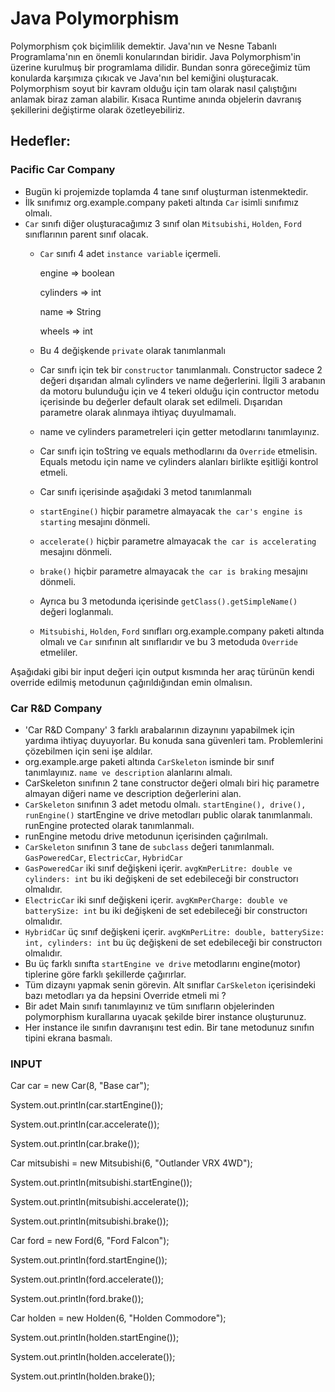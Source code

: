 #  Java Polymorphism

Polymorphism çok biçimlilik demektir. Java'nın ve Nesne Tabanlı Programlama'nın en önemli konularından biridir.
Java Polymorphism'in üzerine kurulmuş bir programlama dilidir. Bundan sonra göreceğimiz tüm konularda karşımıza çıkıcak ve Java'nın bel kemiğini oluşturacak.
Polymorphism soyut bir kavram olduğu için tam olarak nasıl çalıştığını anlamak biraz zaman alabilir. Kısaca Runtime anında objelerin davranış şekillerini değiştirme olarak özetleyebiliriz.


## Hedefler:

 ### Pacific Car Company

 * Bugün ki projemizde toplamda 4 tane sınıf oluşturman istenmektedir.
 * İlk sınıfımız org.example.company paketi altında ```Car``` isimli sınıfımız olmalı.
 * ```Car``` sınıfı diğer oluşturacağımız 3 sınıf olan ```Mitsubishi```, ```Holden```, ```Ford``` sınıflarının parent sınıf olacak.
   * ```Car``` sınıfı 4 adet ```instance variable``` içermeli.
        
        engine => boolean
   
        cylinders => int
   
        name => String
   
        wheels => int
   
   * Bu 4 değişkende ```private``` olarak tanımlanmalı
   * Car sınıfı için tek bir ```constructor``` tanımlanmalı. Constructor sadece 2 değeri dışarıdan almalı cylinders ve name değerlerini. İlgili 3 arabanın da motoru bulunduğu için ve 4 tekeri olduğu için contructor metodu içerisinde bu değerler default olarak set edilmeli. Dışarıdan parametre olarak alınmaya ihtiyaç duyulmamalı.
   * name ve cylinders parametreleri için getter metodlarını tanımlayınız.
   * Car sınıfı için toString ve equals methodlarını da ```Override``` etmelisin. Equals metodu için name ve cylinders alanları birlikte eşitliği kontrol etmeli.
   * Car sınıfı içerisinde aşağıdaki 3 metod tanımlanmalı
   * ```startEngine()``` hiçbir parametre almayacak ```the car's engine is starting``` mesajını dönmeli.
   * ```accelerate()```  hiçbir parametre almayacak ```the car is accelerating``` mesajını dönmeli.
   * ```brake()``` hiçbir parametre almayacak ```the car is braking``` mesajını dönmeli.
   * Ayrıca bu 3 metodunda içerisinde ```getClass().getSimpleName()``` değeri loglanmalı.
   * ```Mitsubishi```, ```Holden```, ```Ford``` sınıfları org.example.company paketi altında olmalı ve ```Car``` sınıfının alt sınıflarıdır ve bu 3 metoduda ```Override``` etmeliler.

Aşağıdaki gibi bir input değeri için output kısmında her araç türünün kendi override edilmiş metodunun çağırıldığından emin olmalısın.

 ### Car R&D Company

 * 'Car R&D Company' 3 farklı arabalarının dizaynını yapabilmek için yardıma ihtiyaç duyuyorlar. Bu konuda sana güvenleri tam. Problemlerini çözebilmen için seni işe aldılar.
 * org.example.arge paketi altında ```CarSkeleton``` isminde bir sınıf tanımlayınız. ```name ve description``` alanlarını almalı.
 * CarSkeleton sınıfının 2 tane constructor değeri olmalı biri hiç parametre almayan diğeri name ve description değerlerini alan.
 * ```CarSkeleton``` sınıfının 3 adet metodu olmalı. ```startEngine(), drive(), runEngine()``` startEngine ve drive metodları public olarak tanımlanmalı. runEngine protected olarak tanımlanmalı.
 * runEngine metodu drive metodunun içerisinden çağırılmalı.
 * ```CarSkeleton``` sınıfının 3 tane de ```subclass``` değeri tanımlanmalı. ```GasPoweredCar```, ```ElectricCar```, ```HybridCar```
 * ```GasPoweredCar``` iki sınıf değişkeni içerir. ```avgKmPerLitre: double ve cylinders: int``` bu iki değişkeni de set edebileceği bir constructorı olmalıdır.
 * ```ElectricCar``` iki sınıf değişkeni içerir. ```avgKmPerCharge: double ve batterySize: int``` bu iki değişkeni de set edebileceği bir constructorı olmalıdır.
 * ```HybridCar``` üç sınıf değişkeni içerir. ```avgKmPerLitre: double, batterySize: int, cylinders: int``` bu üç değişkeni de set edebileceği bir constructorı olmalıdır.
 * Bu üç farklı sınıfta ```startEngine ve drive``` metodlarını engine(motor) tiplerine göre farklı şekillerde çağırırlar.
 * Tüm dizaynı yapmak senin görevin. Alt sınıflar ```CarSkeleton``` içerisindeki bazı metodları ya da hepsini Override etmeli mi ?
 * Bir adet Main sınıfı tanımlayınız ve tüm sınıfların objelerinden polymorphism kurallarına uyacak şekilde birer instance oluşturunuz.
 * Her instance ile sınıfın davranışını test edin. Bir tane metodunuz sınıfın tipini ekrana basmalı.

### INPUT

Car car = new Car(8, "Base car");

System.out.println(car.startEngine());

System.out.println(car.accelerate());

System.out.println(car.brake());

Car mitsubishi = new Mitsubishi(6, "Outlander VRX 4WD");

System.out.println(mitsubishi.startEngine());

System.out.println(mitsubishi.accelerate());

System.out.println(mitsubishi.brake());

Car ford = new Ford(6, "Ford Falcon");

System.out.println(ford.startEngine());

System.out.println(ford.accelerate());

System.out.println(ford.brake());

Car holden = new Holden(6, "Holden Commodore");

System.out.println(holden.startEngine());

System.out.println(holden.accelerate());

System.out.println(holden.brake());
